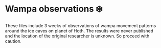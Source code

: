 # Wampa observations :snowflake:

These files include 3 weeks of observations of wampa movement patterns around the ice caves on planet of Hoth. The results were never published and the location of the original researcher is unknown. So proceed with caution.
